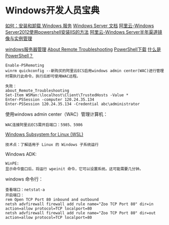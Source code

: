# Windows开发人员宝典

[如何：安装和卸载 Windows 服务](https://docs.microsoft.com/zh-cn/dotnet/framework/windows-services/how-to-install-and-uninstall-services)
[Windows Server 文档](https://docs.microsoft.com/zh-cn/windows-server/)
[阿里云-Windows Server2012使用powershell安装IIS的方法](http://www.023dns.com/server_ECS/1560.html)
[阿里云-Windows Server半年渠道镜像与实例管理](https://help.aliyun.com/document_detail/113063.html?spm=a2c4g.11186623.2.13.3fda4c07dCFd0I)

[windows服务器管理](https://docs.microsoft.com/zh-cn/windows-server/administration/manage-windows-server)
[About Remote Troubleshooting](https://docs.microsoft.com/zh-cn/powershell/module/microsoft.powershell.core/about/about_remote_troubleshooting?view=powershell-7)
[PowerShell下载](https://github.com/PowerShell/PowerShell/releases/tag/v7.0.1)
[什么是 PowerShell？](https://docs.microsoft.com/zh-cn/powershell/scripting/overview?view=powershell-7)
```
Enable-PSRemoting
winrm quickconfig --新购买的阿里云ECS启用windows admin center(WAC)进行管理时需执行此命令，执行后即可使用WAC远程。

失败：
about_Remote_Troubleshooting
Set-Item WSMan:\localhost\Client\TrustedHosts -Value *
Enter-PSSession -computer 120.24.35.134
Enter-PSSession 120.24.35.134 -Credential abc\administrator
```

使用windows admin center（WAC）管理计算机：
```
WAC连接阿里云ECS需开启端口：5985、5986 
```

[Windows Subsystem for Linux (WSL)](https://docs.microsoft.com/zh-cn/windows/wsl/about)
```
技术点：了解适用于 Linux 的 Windows 子系统运行
```

Windows ADK:
```
WinPE:
显示命令窗口后，将运行 wpeinit 命令，它可以设置系统。这可能需要几分钟。
```

windows 命令行：
```
查看端口：netstat-a
开启端口：
rem Open TCP Port 80 inbound and outbound
netsh advfirewall firewall add rule name="Zoo TCP Port 80" dir=in action=allow protocol=TCP localport=80
netsh advfirewall firewall add rule name="Zoo TCP Port 80" dir=out action=allow protocol=TCP localport=80
```


